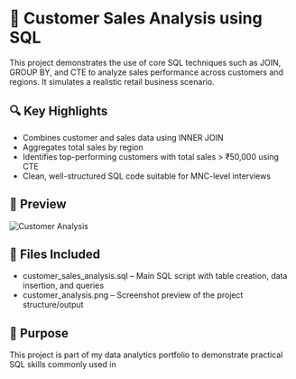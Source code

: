 # 🧾 Customer Sales Analysis using SQL

This project demonstrates the use of core SQL techniques such as JOIN, GROUP BY, and CTE to analyze sales performance across customers and regions. It simulates a realistic retail business scenario.

## 🔍 Key Highlights

- Combines customer and sales data using INNER JOIN
- Aggregates total sales by region
- Identifies top-performing customers with total sales > ₹50,000 using CTE
- Clean, well-structured SQL code suitable for MNC-level interviews

## 📸 Preview

![Customer Analysis](customer_analysis.png)

## 📁 Files Included

- customer_sales_analysis.sql – Main SQL script with table creation, data insertion, and queries
- customer_analysis.png – Screenshot preview of the project structure/output

## 🎯 Purpose

This project is part of my data analytics portfolio to demonstrate practical SQL skills commonly used in
